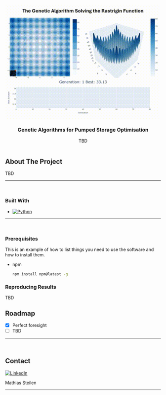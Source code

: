 <!-- PROJECT LOGO -->
<br />
<div align="center">
  <a href="">
    <img src="images/Rastrigin.gif" alt="Logo" width="500">
  </a>

  <h3 align="center">Genetic Algorithms for Pumped Storage Optimisation</h3>

  <p align="center">
    TBD
    <br />
    <br />
    </p>
</div>



<!-- TABLE OF CONTENTS -->
<!-- <details>
  <summary>Table of Contents</summary>
  <ol>
    <li>
      <a href="#about-the-project">About The Project</a>
      <ul>
        <li><a href="#built-with">Built With</a></li>
      </ul>
    </li>
    <li>
      <a href="#getting-started">Getting Started</a>
      <ul>
        <li><a href="#prerequisites">Prerequisites</a></li>
        <li><a href="#installation">Installation</a></li>
      </ul>
    </li>
    <li><a href="#usage">Usage</a></li>
    <li><a href="#roadmap">Roadmap</a></li>
    <li><a href="#contributing">Contributing</a></li>
    <li><a href="#license">License</a></li>
    <li><a href="#contact">Contact</a></li>
    <li><a href="#acknowledgments">Acknowledgments</a></li>
  </ol>
</details> -->



<!-- ABOUT THE PROJECT -->
## About The Project

TBD

***
<br>

### Built With

* [![Python][python-shield]][python-link]


***
<br>

### Prerequisites

This is an example of how to list things you need to use the software and how to install them.
* npm
  ```sh
  npm install npm@latest -g
  ```

### Reproducing Results

TBD

<!-- ROADMAP -->
## Roadmap

- [x] Perfect foresight
- [ ] TBD

***
<br>

<!-- CONTACT -->
## Contact

[![LinkedIn][linkedin-shield]][linkedin-url] 

Mathias Steilen

***
<br>

<!-- MARKDOWN LINKS & IMAGES -->
<!-- https://www.markdownguide.org/basic-syntax/#reference-style-links -->
[python-shield]: https://img.shields.io/badge/python-3670A0?style=for-the-badge&logo=python&logoColor=ffdd54
[python-link]: https://www.python.org/
[linkedin-shield]: https://img.shields.io/badge/-LinkedIn-black.svg?style=for-the-badge&logo=linkedin&colorB=555
[linkedin-url]: https://linkedin.com/in/mathiassteilen